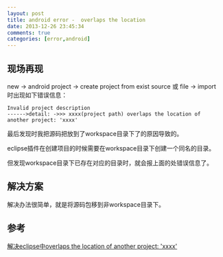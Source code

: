 ```yaml
---
layout: post
title: android error -  overlaps the location 
date: 2013-12-26 23:45:34
comments: true
categories: [error,android]
---
```

## 现场再现

new -> android project -> create project from exist source 或 file -> import 时出现如下错误信息：

    Invalid project description
    ------>detail: ->>> xxxx(project path) overlaps the location of another project: 'xxxx'

最后发现时我把源码把放到了workspace目录下了的原因导致的。

eclipse插件在创建项目的时候需要在workspace目录下创建一个同名的目录。

但发现workspace目录下已存在对应的目录时，就会报上面的处错误信息了。

## 解决方案

解决办法很简单，就是将源码包移到非workspace目录下。

## 参考

[解决eclipse中overlaps the location of another project: 'xxxx'](http://longshuai2007.blog.163.com/blog/static/1420944142011714309608/)
